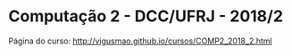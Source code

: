 # Computação 2 - DCC/UFRJ - 2018/2

Página do curso: http://vigusmao.github.io/cursos/COMP2_2018_2.html
